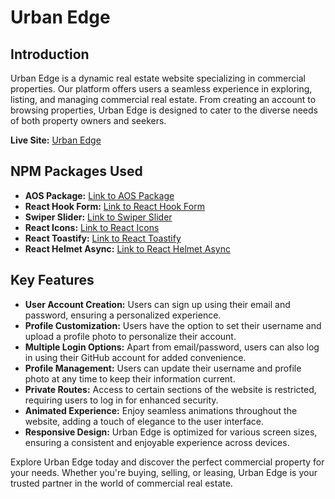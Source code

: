 # Urban Edge

## Introduction

Urban Edge is a dynamic real estate website specializing in commercial properties. Our platform offers users a seamless experience in exploring, listing, and managing commercial real estate. From creating an account to browsing properties, Urban Edge is designed to cater to the diverse needs of both property owners and seekers.

**Live Site:** [Urban Edge](https://urban-edge-0b1c2a.netlify.app/)

## NPM Packages Used

- **AOS Package:** [Link to AOS Package](https://www.npmjs.com/package/aos)
- **React Hook Form:** [Link to React Hook Form](https://www.npmjs.com/package/react-hook-form)
- **Swiper Slider:** [Link to Swiper Slider](https://www.npmjs.com/package/swiper)
- **React Icons:** [Link to React Icons](https://www.npmjs.com/package/react-icons)
- **React Toastify:** [Link to React Toastify](https://www.npmjs.com/package/react-toastify)
- **React Helmet Async:** [Link to React Helmet Async](https://www.npmjs.com/package/react-helmet-async)

## Key Features

- **User Account Creation:** Users can sign up using their email and password, ensuring a personalized experience.
- **Profile Customization:** Users have the option to set their username and upload a profile photo to personalize their account.
- **Multiple Login Options:** Apart from email/password, users can also log in using their GitHub account for added convenience.
- **Profile Management:** Users can update their username and profile photo at any time to keep their information current.
- **Private Routes:** Access to certain sections of the website is restricted, requiring users to log in for enhanced security.
- **Animated Experience:** Enjoy seamless animations throughout the website, adding a touch of elegance to the user interface.
- **Responsive Design:** Urban Edge is optimized for various screen sizes, ensuring a consistent and enjoyable experience across devices.

Explore Urban Edge today and discover the perfect commercial property for your needs. Whether you're buying, selling, or leasing, Urban Edge is your trusted partner in the world of commercial real estate.
